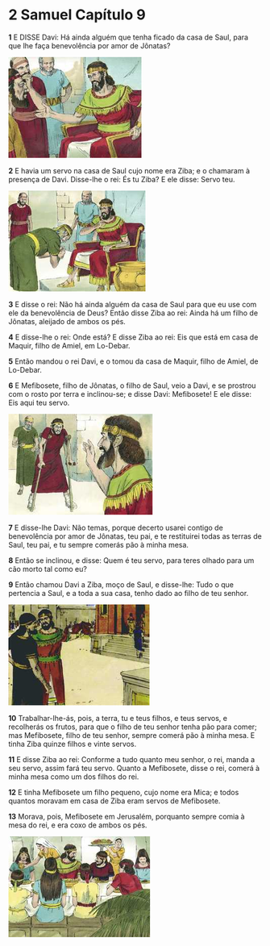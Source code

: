 # 2 Samuel Capítulo 9

**1** 	E DISSE Davi: Há ainda alguém que tenha ficado da casa de Saul, para que lhe faça benevolência por amor de Jônatas?

![](../Images/SweetPublishing/10-9-1.jpg) 

**2** 	E havia um servo na casa de Saul cujo nome era Ziba; e o chamaram à presença de Davi. Disse-lhe o rei: És tu Ziba? E ele disse: Servo teu.

![](../Images/SweetPublishing/10-9-3.jpg) 

**3** 	E disse o rei: Não há ainda alguém da casa de Saul para que eu use com ele da benevolência de Deus? Então disse Ziba ao rei: Ainda há um filho de Jônatas, aleijado de ambos os pés.

**4** 	E disse-lhe o rei: Onde está? E disse Ziba ao rei: Eis que está em casa de Maquir, filho de Amiel, em Lo-Debar.

**5** 	Então mandou o rei Davi, e o tomou da casa de Maquir, filho de Amiel, de Lo-Debar.

**6** 	E Mefibosete, filho de Jônatas, o filho de Saul, veio a Davi, e se prostrou com o rosto por terra e inclinou-se; e disse Davi: Mefibosete! E ele disse: Eis aqui teu servo.

![](../Images/SweetPublishing/10-9-4.jpg) 

**7** 	E disse-lhe Davi: Não temas, porque decerto usarei contigo de benevolência por amor de Jônatas, teu pai, e te restituirei todas as terras de Saul, teu pai, e tu sempre comerás pão à minha mesa.

**8** 	Então se inclinou, e disse: Quem é teu servo, para teres olhado para um cão morto tal como eu?

**9** 	Então chamou Davi a Ziba, moço de Saul, e disse-lhe: Tudo o que pertencia a Saul, e a toda a sua casa, tenho dado ao filho de teu senhor.

![](../Images/SweetPublishing/10-9-2.jpg) 

**10** 	Trabalhar-lhe-ás, pois, a terra, tu e teus filhos, e teus servos, e recolherás os frutos, para que o filho de teu senhor tenha pão para comer; mas Mefibosete, filho de teu senhor, sempre comerá pão à minha mesa. E tinha Ziba quinze filhos e vinte servos.

**11** 	E disse Ziba ao rei: Conforme a tudo quanto meu senhor, o rei, manda a seu servo, assim fará teu servo. Quanto a Mefibosete, disse o rei, comerá à minha mesa como um dos filhos do rei.

**12** 	E tinha Mefibosete um filho pequeno, cujo nome era Mica; e todos quantos moravam em casa de Ziba eram servos de Mefibosete.

**13** 	Morava, pois, Mefibosete em Jerusalém, porquanto sempre comia à mesa do rei, e era coxo de ambos os pés.

![](../Images/SweetPublishing/10-9-5.jpg) 

